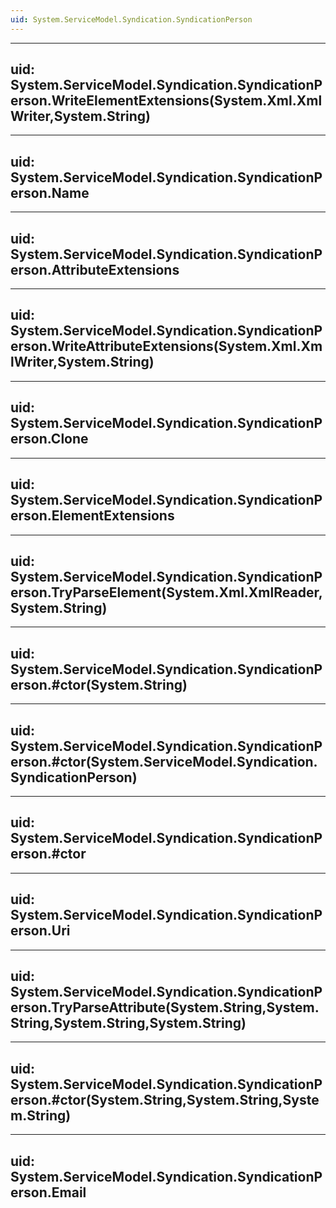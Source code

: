 ```yaml
---
uid: System.ServiceModel.Syndication.SyndicationPerson
---
```


---
uid: System.ServiceModel.Syndication.SyndicationPerson.WriteElementExtensions(System.Xml.XmlWriter,System.String)
---

---
uid: System.ServiceModel.Syndication.SyndicationPerson.Name
---

---
uid: System.ServiceModel.Syndication.SyndicationPerson.AttributeExtensions
---

---
uid: System.ServiceModel.Syndication.SyndicationPerson.WriteAttributeExtensions(System.Xml.XmlWriter,System.String)
---

---
uid: System.ServiceModel.Syndication.SyndicationPerson.Clone
---

---
uid: System.ServiceModel.Syndication.SyndicationPerson.ElementExtensions
---

---
uid: System.ServiceModel.Syndication.SyndicationPerson.TryParseElement(System.Xml.XmlReader,System.String)
---

---
uid: System.ServiceModel.Syndication.SyndicationPerson.#ctor(System.String)
---

---
uid: System.ServiceModel.Syndication.SyndicationPerson.#ctor(System.ServiceModel.Syndication.SyndicationPerson)
---

---
uid: System.ServiceModel.Syndication.SyndicationPerson.#ctor
---

---
uid: System.ServiceModel.Syndication.SyndicationPerson.Uri
---

---
uid: System.ServiceModel.Syndication.SyndicationPerson.TryParseAttribute(System.String,System.String,System.String,System.String)
---

---
uid: System.ServiceModel.Syndication.SyndicationPerson.#ctor(System.String,System.String,System.String)
---

---
uid: System.ServiceModel.Syndication.SyndicationPerson.Email
---
